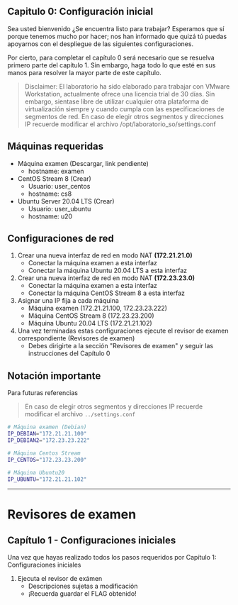 ## Capitulo 0: Configuración inicial
Sea usted bienvenido ¿Se encuentra listo para trabajar? 
Esperamos que sí porque tenemos mucho por hacer; nos han informado que quizá tú puedas apoyarnos con el despliegue de las siguientes configuraciones.

Por cierto, para completar el capítulo 0 será necesario que se resuelva primero parte del capítulo 1. Sin embargo, haga todo lo que esté en sus manos para resolver la mayor parte de este capítulo.

> Disclaimer: El laboratorio ha sido elaborado para trabajar con VMware Workstation, actualmente ofrece una licencia trial de 30 días. Sin embargo, sientase libre de utilizar cualquier otra plataforma de virtualización siempre y cuando cumpla con las especificaciones de segmentos de red. En caso de elegir otros segmentos y direcciones IP recuerde modificar el archivo /opt/laboratorio_so/settings.conf

## Máquinas requeridas
+ Máquina examen (Descargar, link pendiente)
	+ hostname: examen
+ CentOS Stream 8 (Crear)
	+ Usuario: user_centos
	+ hostname: cs8
+ Ubuntu Server 20.04 LTS (Crear)
	+ Usuario: user_ubuntu
	+ hostname: u20

## Configuraciones de red
1. Crear una nueva interfaz de red en modo NAT **(172.21.21.0)**
	+ Conectar la máquina examen a esta interfaz
	+ Conectar la máquina Ubuntu 20.04 LTS a esta interfaz 
1. Crear una nueva interfaz de red en modo NAT **(172.23.23.0)**
	+ Conectar la máquina examen a esta interfaz
	+ Conectar la máquina CentOS Stream 8 a esta interfaz
1. Asignar una IP fija a cada máquina 
	+ Máquina examen (172.21.21.100, 172.23.23.222)
	+ Máquina CentOS Stream 8 (172.23.23.200) 
	+ Máquina Ubuntu 20.04 LTS (172.21.21.102)
1. Una vez terminadas estas configuraciones ejecute el revisor de examen correspondiente (Revisores de examen)
	+ Debes dirigirte a la sección "Revisores de examen" y seguir las instrucciones del Capítulo 0


## Notación importante
Para futuras referencias 
> En caso de elegir otros segmentos y direcciones IP recuerde modificar el archivo `../settings.conf`

~~~bash
# Máquina examen (Debian)
IP_DEBIAN="172.21.21.100"
IP_DEBIAN2="172.23.23.222"

# Máquina Centos Stream
IP_CENTOS="172.23.23.200"

# Máquina Ubuntu20
IP_UBUNTU="172.21.21.102"
~~~

----------------------------------------------------------------------------------------
# Revisores de examen

## Capítulo 1 - Configuraciones iniciales
Una vez que hayas realizado todos los pasos requeridos por Capítulo 1: Configuraciones iniciales
1. Ejecuta el revisor de exámen
	- Descripciones sujetas a modificación
	- ¡Recuerda guardar el FLAG obtenido!